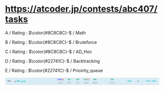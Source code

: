 # https://atcoder.jp/contests/abc407/tasks

A / Rating : $\color{#8C8C8C}-$ / Math

B / Rating : $\color{#8C8C8C}-$ / Bruteforce

C / Rating : $\color{#8C8C8C}-$ / AD_Hoc

D / Rating : $\color{#22741C}-$ / Backtracking

E / Rating : $\color{#22741C}-$ / Prioirity_queue

![My Image](https://github.com/kss418/Atcoder/blob/main/ABC/Images/Standings/406.png)
